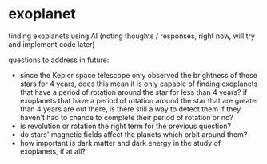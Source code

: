 # exoplanet
finding exoplanets using AI (noting thoughts / responses, right now, will try and implement code later)

questions to address in future:
- since the Kepler space telescope only observed the brightness of these stars for 4 years, does this mean it is only capable of finding exoplanets that have a period of rotation around the star for less than 4 years? if exoplanets that have a period of rotation around the star that are greater than 4 years are out there, is there still a way to detect them if they haven't had to chance to complete their period of rotation or no?
- is revolution or rotation the right term for the previous question?
- do stars' magnetic fields affect the planets which orbit around them?
- how important is dark matter and dark energy in the study of exoplanets, if at all?
